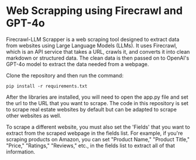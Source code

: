 # Web Scrapping using Firecrawl and GPT-4o

Firecrawl-LLM Scrapper is a web scraping tool designed to extract data from websites using Large Language Models (LLMs). It uses Firecrawl, which is an API service that takes a URL, crawls it, and converts it into clean markdown or structured data. The clean data is then passed on to OpenAI's GPT-4o model to extract the data needed from a webpage.

Clone the repository and then run the command:
```
pip install -r requirements.txt
```

After the libraries are installed, you will need to open the app.py file and set the url to the URL that you want to scrape. The code in this repository is set to scrape real estate websites by default but can be adapted to scrape other websites as well.

To scrape a different website, you must also set the 'Fields' that you want to extract from the scraped webpage in the fields list. For example, if you're scraping products on Amazon, you can set "Product Name," "Product Title," "Price," "Ratings," "Reviews," etc., in the fields list to extract all of that information.

